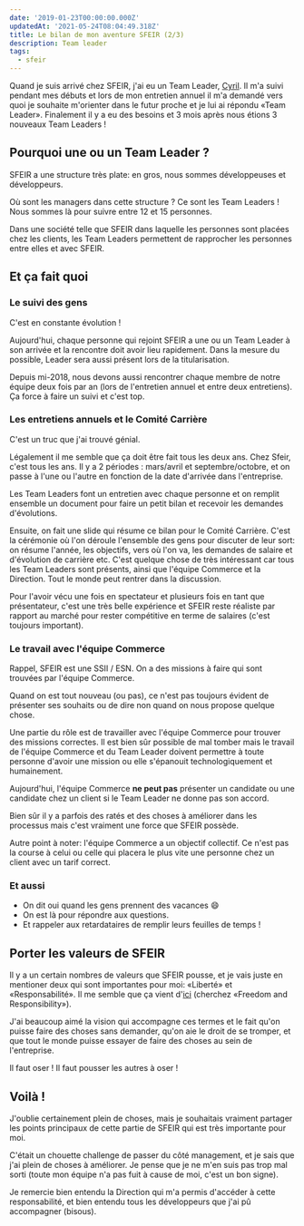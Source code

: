 ```yaml
---
date: '2019-01-23T00:00:00.000Z'
updatedAt: '2021-05-24T08:04:49.318Z'
title: Le bilan de mon aventure SFEIR (2/3)
description: Team leader
tags:
  - sfeir
---
```

Quand je suis arrivé chez SFEIR, j'ai eu un Team Leader, [Cyril](https://twitter.com/cbalit). Il m'a suivi pendant mes débuts et lors de mon entretien annuel il m'a demandé vers quoi je souhaite m'orienter dans le futur proche et je lui ai répondu «Team Leader». Finalement il y a eu des besoins et 3 mois après nous étions 3 nouveaux Team Leaders !

## Pourquoi une ou un Team Leader ?

SFEIR a une structure très plate: en gros, nous sommes développeuses et développeurs.

Où sont les managers dans cette structure ? Ce sont les Team Leaders ! Nous sommes là pour suivre entre 12 et 15 personnes.

Dans une société telle que SFEIR dans laquelle les personnes sont placées chez les clients, les Team Leaders permettent de rapprocher les personnes entre elles et avec SFEIR.

## Et ça fait quoi 

### Le suivi des gens

C'est en constante évolution !

Aujourd'hui, chaque personne qui rejoint SFEIR a une ou un Team Leader à son arrivée et la rencontre doit avoir lieu rapidement. Dans la mesure du possible, Leader sera aussi présent lors de la titularisation.

Depuis mi-2018, nous devons aussi rencontrer chaque membre de notre équipe deux fois par an (lors de l'entretien annuel et entre deux entretiens). Ça force à faire un suivi et c'est top.

### Les entretiens annuels et le Comité Carrière

C'est un truc que j'ai trouvé génial.

Légalement il me semble que ça doit être fait tous les deux ans. Chez Sfeir, c'est tous les ans. Il y a 2 périodes : mars/avril et septembre/octobre, et on passe à l'une ou l'autre en fonction de la date d'arrivée dans l'entreprise.

Les Team Leaders font un entretien avec chaque personne et on remplit ensemble un document pour faire un petit bilan et recevoir les demandes d'évolutions.

Ensuite, on fait une slide qui résume ce bilan pour le Comité Carrière. C'est la cérémonie où l'on déroule l'ensemble des gens pour discuter de leur sort: on résume l'année, les objectifs, vers où l'on va, les demandes de salaire et d'évolution de carrière etc. C'est quelque chose de très intéressant car tous les Team Leaders sont présents, ainsi que l'équipe Commerce et la Direction. Tout le monde peut rentrer dans la discussion.

Pour l'avoir vécu une fois en spectateur et plusieurs fois en tant que présentateur, c'est une très belle expérience et SFEIR reste réaliste par rapport au marché pour rester compétitive en terme de salaires (c'est toujours important).

### Le travail avec l'équipe Commerce

Rappel, SFEIR est une SSII / ESN. On a des missions à faire qui sont trouvées par l'équipe Commerce.

Quand on est tout nouveau (ou pas), ce n'est pas toujours évident de présenter ses souhaits ou de dire non quand on nous propose quelque chose.

Une partie du rôle est de travailler avec l'équipe Commerce pour trouver des missions correctes. Il est bien sûr possible de mal tomber mais le travail de l'équipe Commerce et du Team Leader doivent permettre à toute personne d'avoir une mission ou elle s'épanouit technologiquement et humainement.

Aujourd'hui, l'équipe Commerce **ne peut pas** présenter un candidate ou une candidate chez un client si le Team Leader ne donne pas son accord.

Bien sûr il y a parfois des ratés et des choses à améliorer dans les processus mais c'est vraiment une force que SFEIR possède.

Autre point à noter: l'équipe Commerce a un objectif collectif. Ce n'est pas la course à celui ou celle qui placera le plus vite une personne chez un client avec un tarif correct.

### Et aussi

- On dit oui quand les gens prennent des vacances 😄
- On est là pour répondre aux questions.
- Et rappeler aux retardataires de remplir leurs feuilles de temps !

## Porter les valeurs de SFEIR

Il y a un certain nombres de valeurs que SFEIR pousse, et je vais juste en mentioner deux qui sont importantes pour moi: «Liberté» et «Responsabilité». Il me semble que ça vient d'[ici](https://jobs.netflix.com/culture) (cherchez «Freedom and Responsibility»).

J'ai beaucoup aimé la vision qui accompagne ces termes et le fait qu'on puisse faire des choses sans demander, qu'on aie le droit de se tromper, et que tout le monde puisse essayer de faire des choses au sein de l'entreprise.

Il faut oser ! Il faut pousser les autres à oser !

## Voilà !

J'oublie certainement plein de choses, mais je souhaitais vraiment partager les points principaux de cette partie de SFEIR qui est très importante pour moi.

C'était un chouette challenge de passer du côté management, et je sais que j'ai plein de choses à améliorer. Je pense que je ne m'en suis pas trop mal sorti (toute mon équipe n'a pas fuit à cause de moi, c'est un bon signe).

Je remercie bien entendu la Direction qui m'a permis d'accéder à cette responsabilité, et bien entendu tous les développeurs que j'ai pû accompagner (bisous).
